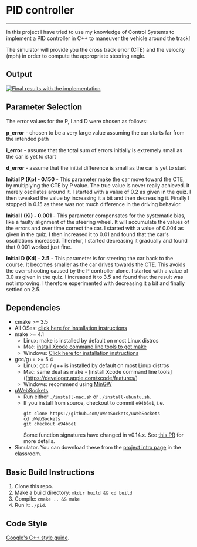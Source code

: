 # PID controller

---

In this project I have tried to use my knowledge of Control Systems to implement a PID controller in C++ to maneuver the vehicle around the track!

The simulator will provide you the cross track error (CTE) and the velocity (mph) in order to compute the appropriate steering angle.

## Output

[![Final results with the implementation](http://img.youtube.com/vi/6xpuAsopwsA/0.jpg)](http://www.youtube.com/watch?v=6xpuAsopwsA)

## Parameter Selection
The error values for the P, I and D were chosen as follows:

**p_error** - chosen to be a very large value assuming the car starts far from the intended path

**i_error** - assume that the total sum of errors initially is extremely small as the car is yet to start

**d_error** - assume that the initial difference is small as the car is yet to start

**Initial P (Kp) - 0.150** - This parameter make the car move toward the CTE, by multiplying the CTE by P value.
The true value is never really achieved. It merely oscillates around it. 
I started with a value of 0.2 as given in the quiz. I then tweaked the value by increasing
it a bit and then decreasing it. Finally I stopped in 0.15 as there was not much difference in the driving behavior.

**Initial I (Ki) - 0.001** - This parameter compensates for the systematic bias, like a faulty alignment of the steering
wheel. It will accumulate the values of the errors and over time correct the car. I started with a value of 0.004 as 
given in the quiz. I then increased it to 0.01 and found that the car's oscillations increased. Therefor, I started
decreasing it gradually and found that 0.001 worked just fine.

**Initial D (Kd) - 2.5** - This parameter is for steering the car back to the course. It becomes smaller as the car 
drives towards the CTE. This avoids the over-shooting caused by the P controller alone. I started with a value
of 3.0 as given in the quiz. I increased it to 3.5 and found that the
result was not improving. I therefore experimented with decreasing it a bit and finally settled on 2.5.

## Dependencies

* cmake >= 3.5
 * All OSes: [click here for installation instructions](https://cmake.org/install/)
* make >= 4.1
  * Linux: make is installed by default on most Linux distros
  * Mac: [install Xcode command line tools to get make](https://developer.apple.com/xcode/features/)
  * Windows: [Click here for installation instructions](http://gnuwin32.sourceforge.net/packages/make.htm)
* gcc/g++ >= 5.4
  * Linux: gcc / g++ is installed by default on most Linux distros
  * Mac: same deal as make - [install Xcode command line tools]((https://developer.apple.com/xcode/features/)
  * Windows: recommend using [MinGW](http://www.mingw.org/)
* [uWebSockets](https://github.com/uWebSockets/uWebSockets)
  * Run either `./install-mac.sh` or `./install-ubuntu.sh`.
  * If you install from source, checkout to commit `e94b6e1`, i.e.
    ```
    git clone https://github.com/uWebSockets/uWebSockets 
    cd uWebSockets
    git checkout e94b6e1
    ```
    Some function signatures have changed in v0.14.x. See [this PR](https://github.com/udacity/CarND-MPC-Project/pull/3) for more details.
* Simulator. You can download these from the [project intro page](https://github.com/udacity/self-driving-car-sim/releases) in the classroom.

## Basic Build Instructions

1. Clone this repo.
2. Make a build directory: `mkdir build && cd build`
3. Compile: `cmake .. && make`
4. Run it: `./pid`. 

## Code Style

[Google's C++ style guide](https://google.github.io/styleguide/cppguide.html).
